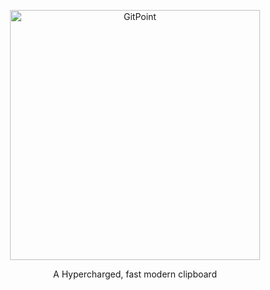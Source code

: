 <p align="center">
  <a href="ohmycode.in/">
    <img alt="GitPoint" title="GitPoint" src="https://i.ibb.co/FX28Rhj/Group-2-4.png" width="400">
  </a>
</p>

<p align="center">
  A Hypercharged, fast modern clipboard 
</p>
